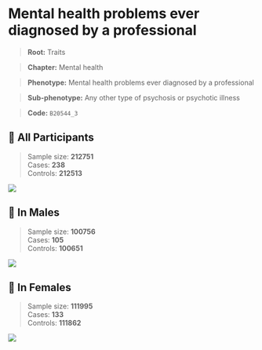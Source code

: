 # Mental health problems ever diagnosed by a professional
> **Root:** Traits  

> **Chapter:** Mental health  

> **Phenotype:** Mental health problems ever diagnosed by a professional  

> **Sub-phenotype:** Any other type of psychosis or psychotic illness  

> **Code:** `B20544_3`

## 🧪 All Participants  
> Sample size: **212751**  
> Cases: **238**  
> Controls: **212513**
<img src="/Traits/Figures/ALL/B20544_3.png"/>
<CsvTable src="/Traits_Data/ALL/LG_B20544_3.csv" label="🔍 View full results" />

## 👨 In Males  
> Sample size: **100756**  
> Cases: **105**  
> Controls: **100651**
<img src="/Traits/Figures/Male/B20544_3.png"/>
<CsvTable src="/Traits_Data/Male/LG_B20544_3.csv" label="🔍 View full results" />

## 👩 In Females  
> Sample size: **111995**  
> Cases: **133**  
> Controls: **111862**
<img src="/Traits/Figures/Female/B20544_3.png"/>
<CsvTable src="/Traits_Data/Female/LG_B20544_3.csv" label="🔍 View full results" />
